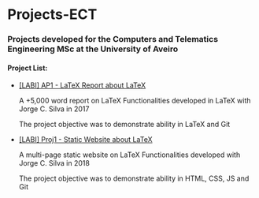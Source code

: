 # Projects-ECT

### Projects developed for the Computers and Telematics Engineering MSc at the University of Aveiro

#### Project List:
- [[LABI] AP1 - LaTeX Report about LaTeX](https://github.com/RodrigoRosmaninho/projects-ect/tree/master/%5BLABI%5D%20AP1%20-%20LaTeX%20Report%20about%20LaTeX)

     A +5,000 word report on LaTeX Functionalities developed in LaTeX with Jorge C. Silva in 2017
     
     The project objective was to demonstrate ability in LaTeX and Git
     
     
- [[LABI] Proj1 - Static Website about LaTeX](https://github.com/RodrigoRosmaninho/projects-ect/tree/master/%5BLABI%5D%20Proj1%20-%20Static%20Website%20about%20LaTeX)

     A multi-page static website on LaTeX Functionalities developed with Jorge C. Silva in 2018
     
     The project objective was to demonstrate ability in HTML, CSS, JS and Git
